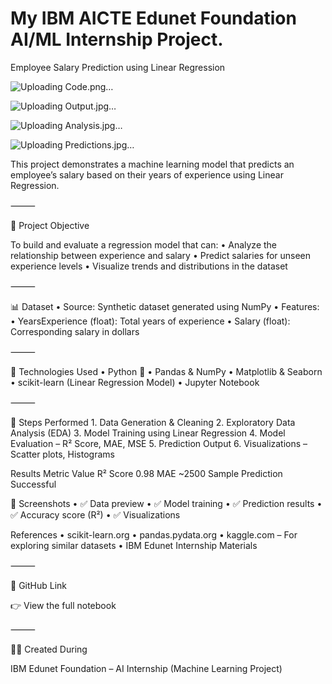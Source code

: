 # My IBM AICTE Edunet Foundation AI/ML Internship Project.

Employee Salary Prediction using Linear Regression

![Uploading Code.png…]()

![Uploading Output.jpg…]()

![Uploading Analysis.jpg…]()

![Uploading Predictions.jpg…]()


This project demonstrates a machine learning model that predicts an employee’s salary based on their years of experience using Linear Regression.

⸻

📌 Project Objective

To build and evaluate a regression model that can:
	•	Analyze the relationship between experience and salary
	•	Predict salaries for unseen experience levels
	•	Visualize trends and distributions in the dataset

⸻

📊 Dataset
	•	Source: Synthetic dataset generated using NumPy
	•	Features:
	•	YearsExperience (float): Total years of experience
	•	Salary (float): Corresponding salary in dollars

⸻

🔧 Technologies Used
	•	Python 🐍
	•	Pandas & NumPy
	•	Matplotlib & Seaborn
	•	scikit-learn (Linear Regression Model)
	•	Jupyter Notebook

⸻

🚀 Steps Performed
	1.	Data Generation & Cleaning
	2.	Exploratory Data Analysis (EDA)
	3.	Model Training using Linear Regression
	4.	Model Evaluation – R² Score, MAE, MSE
	5.	Prediction Output
	6.	Visualizations – Scatter plots, Histograms

Results 
Metric	Value
R² Score	0.98
MAE	~2500
Sample Prediction	Successful

📸 Screenshots
	•	✅ Data preview
	•	✅ Model training
	•	✅ Prediction results
	•	✅ Accuracy score (R²)
	•	✅ Visualizations

References
	•	scikit-learn.org
	•	pandas.pydata.org
	•	kaggle.com – For exploring similar datasets
	•	IBM Edunet Internship Materials

⸻

🔗 GitHub Link

👉 View the full notebook

⸻

🙋‍♂️ Created During

IBM Edunet Foundation – AI Internship (Machine Learning Project)
